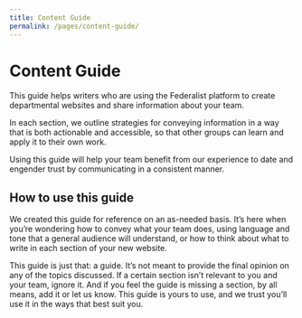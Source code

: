 ```yaml
---
title: Content Guide
permalink: /pages/content-guide/
---
```


# Content Guide

This guide helps writers who are using the Federalist platform to create departmental websites and share information about your team.

In each section, we outline strategies for conveying information in a way that is both actionable and accessible, so that other groups can learn and apply it to their own work.

Using this guide will help your team benefit from our experience to date and engender trust by communicating in a consistent manner.


## How to use this guide

We created this guide for reference on an as-needed basis. It’s here when you’re wondering how to convey what your team does, using language and tone that a general audience will understand, or how to think about what to write in each section of your new website.

This guide is just that: a guide. It’s not meant to provide the final opinion on any of the topics discussed. If a certain section isn’t relevant to you and your team, ignore it. And if you feel the guide is missing a section, by all means, add it or let us know. This guide is yours to use, and we trust you’ll use it in the ways that best suit you.
